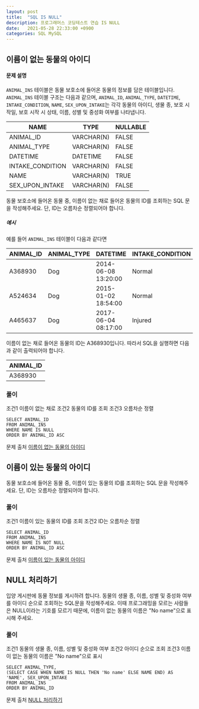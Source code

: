 ```yaml
---
layout: post
title:  "SQL IS NULL"
description: 프로그래머스 코딩테스트 연습 IS NULL
date:   2021-05-28 22:33:00 +0900
categories: SQL MySQL
---
```

## 이름이 없는 동물의 아이디  


#### 문제 설명  
`ANIMAL_INS` 테이블은 동물 보호소에 들어온 동물의 정보를 담은 테이블입니다. `ANIMAL_INS` 테이블 구조는 다음과 같으며, `ANIMAL_ID`, `ANIMAL_TYPE`, `DATETIME`, `INTAKE_CONDITION`, `NAME`, `SEX_UPON_INTAKE`는 각각 동물의 아이디, 생물 종, 보호 시작일, 보호 시작 시 상태, 이름, 성별 및 중성화 여부를 나타냅니다.

|NAME|TYPE|NULLABLE|
|---|---|---|
|ANIMAL_ID|VARCHAR(N)|FALSE|
|ANIMAL_TYPE|VARCHAR(N)|FALSE|
|DATETIME|DATETIME|FALSE|
|INTAKE_CONDITION|VARCHAR(N)|FALSE|
|NAME|VARCHAR(N)|TRUE|
|SEX_UPON_INTAKE|VARCHAR(N)|FALSE|

동물 보호소에 들어온 동물 중, 이름이 없는 채로 들어온 동물의 ID를 조회하는 SQL 문을 작성해주세요. 단, ID는 오름차순 정렬되어야 합니다.

##### 예시

예를 들어  `ANIMAL_INS`  테이블이 다음과 같다면  

|ANIMAL_ID|ANIMAL_TYPE|DATETIME|INTAKE_CONDITION|NAME|SEX_UPON_INTAKE|
|---|---|---|---|---|---|
|A368930|Dog|2014-06-08 13:20:00|Normal|NULL|Spayed Female|
|A524634|Dog|2015-01-02 18:54:00|Normal|*Belle|Intact Female|
|A465637|Dog|2017-06-04 08:17:00|Injured|*Commander|Neutered Male|

이름이 없는 채로 들어온 동물의 ID는 A368930입니다. 따라서 SQL을 실행하면 다음과 같이 출력되어야 합니다.

|ANIMAL_ID|
|---|
|A368930|





### 풀이  


조건1 이름이 없는 채로
조건2 동물의 ID를 조회
조건3 오름차순 정렬  

```
SELECT ANIMAL_ID
FROM ANIMAL_INS
WHERE NAME IS NULL
ORDER BY ANIMAL_ID ASC
```


문제 출처 [이름이 없는 동물의 아이디]  

[이름이 없는 동물의 아이디]:https://programmers.co.kr/learn/courses/30/lessons/59039  



## 이름이 있는 동물의 아이디  

동물 보호소에 들어온 동물 중, 이름이 있는 동물의 ID를 조회하는 SQL 문을 작성해주세요. 단, ID는 오름차순 정렬되어야 합니다.


### 풀이  


조건1 이름이 있는 동물의 ID를 조회
조건2 ID는 오름차순 정렬

```
SELECT ANIMAL_ID
FROM ANIMAL_INS
WHERE NAME IS NOT NULL
ORDER BY ANIMAL_ID ASC
```


문제 출처 [이름이 있는 동물의 아이디]  

[이름이 있는 동물의 아이디]: https://programmers.co.kr/learn/courses/30/lessons/59407

 
 
## NULL 처리하기  

입양 게시판에 동물 정보를 게시하려 합니다. 동물의 생물 종, 이름, 성별 및 중성화 여부를 아이디 순으로 조회하는 SQL문을 작성해주세요. 이때 프로그래밍을 모르는 사람들은 NULL이라는 기호를 모르기 때문에, 이름이 없는 동물의 이름은 "No name"으로 표시해 주세요.


### 풀이  


조건1 동물의 생물 종, 이름, 성별 및 중성화 여부
조건2 아이디 순으로 조회
조건3 이름이 없는 동물의 이름은 "No name"으로 표시

```
SELECT ANIMAL_TYPE, 
(SELECT CASE WHEN NAME IS NULL THEN 'No name' ELSE NAME END) AS 'NAME', SEX_UPON_INTAKE
FROM ANIMAL_INS
ORDER BY ANIMAL_ID
```


문제 출처 [NULL 처리하기]  

[NULL 처리하기]: https://programmers.co.kr/learn/courses/30/lessons/59410

 